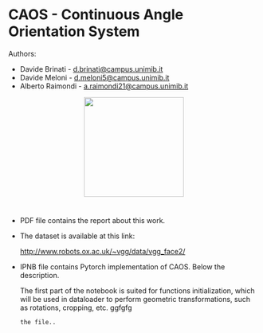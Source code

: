 # CAOS -  Continuous Angle Orientation System

Authors:
- Davide Brinati - d.brinati@campus.unimib.it
- Davide Meloni - d.meloni5@campus.unimib.it
- Alberto Raimondi - a.raimondi21@campus.unimib.it


<p align="center">
  <img width="200" height="200" src="https://github.com/done1892/Advanced-Machine-Learning-Project/blob/master/pics/logo.png">
</p>

# 

- PDF file contains the report about this work.

* The dataset is available at this link:

  http://www.robots.ox.ac.uk/~vgg/data/vgg_face2/

- IPNB file contains Pytorch implementation of CAOS. Below the description.

  The first part of the notebook is suited for functions initialization, which will be used in dataloader to perform geometric transformations, such as rotations, cropping, etc.
  ggfgfg

      the file..
